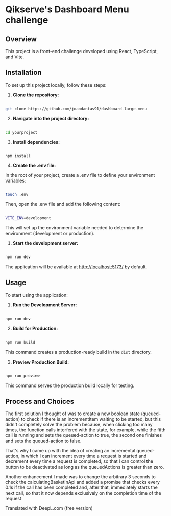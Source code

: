 # Qikserve's Dashboard Menu challenge

  

## Overview

  

This project is a front-end challenge developed using React, TypeScript, and Vite.
  

## Installation

  

To set up this project locally, follow these steps:

  

1.  **Clone the repository:**

```bash

git clone https://github.com/joaodantas91/dashboard-large-menu

```

2.  **Navigate into the project directory:**

```bash

cd yourproject

```

3.  **Install dependencies:**

```bash

npm install

```

4. **Create the .env file:**

In the root of your project, create a .env file to define your environment variables:

```bash

touch .env

```

Then, open the .env file and add the following content:


```bash

VITE_ENV=development

```

This will set up the environment variable needed to determine the environment (development or production).

1.  **Start the development server:**

```bash

npm run dev

```

  

The application will be available at [http://localhost:5173/](http://localhost:5173/) by default.

  

## Usage

  

To start using the application:

  

1.  **Run the Development Server:**

```bash

npm run dev

```

2.  **Build for Production:**

```bash

npm run build

```

This command creates a production-ready build in the `dist` directory.

  

3.  **Preview Production Build:**

```bash

npm run preview

```

This command serves the production build locally for testing.
  

## Process and Choices

The first solution I thought of was to create a new boolean state (queued-action) to check if there is an incrementItem waiting to be started, but this didn't completely solve the problem because, when clicking too many times, the function calls interfered with the state, for example, while the fifth call is running and sets the queued-action to true, the second one finishes and sets the queued-action to false.

That's why I came up with the idea of creating an incremental queued-action, in which I can increment every time a request is started and decrement every time a request is completed, so that I can control the button to be deactivated as long as the queuedActions is greater than zero.

Another enhancement I made was to change the arbitrary 3 seconds to check the calculatingBasketInApi and added a promise that checks every 0.1s if the call has been completed and, after that, immediately starts the next call, so that it now depends exclusively on the completion time of the request

Translated with DeepL.com (free version)


